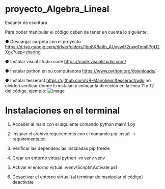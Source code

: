 # proyecto_Algebra_Lineal
Escaner de escritura

Para poder manipular el código deben de tener en cuenta lo siguiente: 

● Descargar carpeta con el proyecto 
https://drive.google.com/drive/folders/1bu8K8atIb_AUvywH2uwgTnmIlPgU2Xgk?usp=sharing 
 
● Instalar visual studio code 
https://code.visualstudio.com/ 

● Instalar python en su computadora 
https://www.python.org/downloads/  

● Instalar tesseract https://github.com/UB-Mannheim/tesseract/wiki no 
olviden verificar donde lo instalan y colocar la dirección en la línea 11 y 
12 del código, ejemplo: 
![image](https://github.com/user-attachments/assets/e47d5fd9-58ad-44dc-a279-02cb84170931)




# Instalaciones en el terminal


1. Acceder al main con el siguiente comando
python main1.1.py 

2. Instalar el archivo requirements con el comando
pip install -r requirements.txt 

3. Verificar las dependencias instaladas
pip freeze 

4. Crear un entorno virtual
python -m venv venv 

5. Activar el entorno virtual
.\venv\Scripts\Activate.ps1 

6. Desactivar el entorno virtual (al terminar de manipular el código)
deactivate
